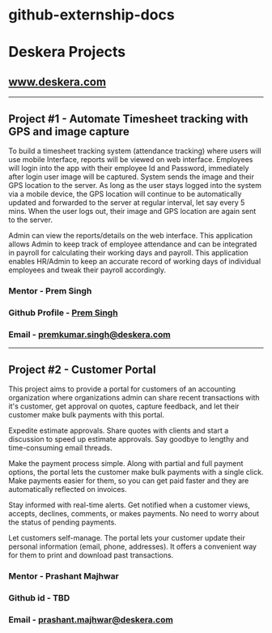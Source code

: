 # github-externship-docs

# Deskera Projects

## www.deskera.com

---

## Project #1 - Automate Timesheet tracking with GPS and image capture

To build a timesheet tracking system (attendance tracking) where users will use mobile Interface, reports will be viewed on web interface.
Employees will login into the app with their employee Id and Password, immediately after login user image will be captured. System sends the image and their GPS location to the server.
As long as the user stays logged into the system via a mobile device, the GPS location will continue to be automatically updated and forwarded to the server at regular interval, let say every 5 mins. When the user logs out, their image and GPS location are again sent to the server.

Admin can view the reports/details on the web interface. This application allows Admin to keep track of employee attendance and can be integrated in payroll for calculating their working days and payroll. This application enables HR/Admin to keep an accurate record of working days of individual employees and tweak their payroll accordingly.

### Mentor - Prem Singh

### Github Profile - [Prem Singh](https://github.com/prem-ewit)

### Email - premkumar.singh@deskera.com

---

## Project #2 - Customer Portal

This project aims to provide a portal for customers of an accounting organization where organizations admin can share recent transactions with it's customer, get approval on quotes, capture feedback, and let their customer make bulk payments with this portal.

Expedite estimate approvals.
Share quotes with clients and start a discussion to speed up estimate approvals. Say goodbye to lengthy and time-consuming email threads.

Make the payment process simple.
Along with partial and full payment options, the portal lets the customer make bulk payments with a single click. Make payments easier for them, so you can get paid faster and they are automatically reflected on invoices.

Stay informed with real-time alerts.
Get notified when a customer views, accepts, declines, comments, or makes payments. No need to worry about the status of pending payments.

Let customers self-manage.
The portal lets your customer update their personal information (email, phone, addresses). It offers a convenient way for them to print and download past transactions.

### Mentor - Prashant Majhwar

### Github id - TBD

### Email - prashant.majhwar@deskera.com
